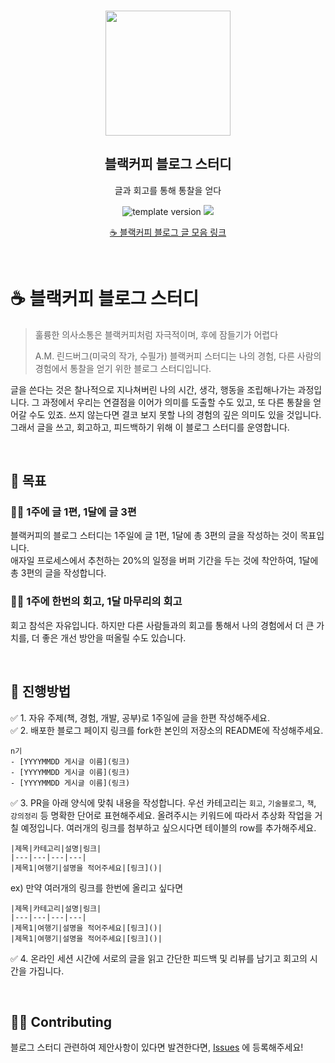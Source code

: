 <br/>
<p align="middle" >
  <img width="200px;" src="./src/images/coffee_emoji.png"/>
</p>
<h2 align="middle">블랙커피 블로그 스터디</h2>
<p align="middle">글과 회고를 통해 통찰을 얻다</p>
<p align="middle">
  <img src="https://img.shields.io/badge/version-1.0.0-blue?style=flat-square" alt="template version"/>
  <img src="https://img.shields.io/badge/language-md-md.svg?style=flat-square"/>
</p>

<p align="middle">
  <a href="https://blackcoffee.blog">☕ 블랙커피 블로그 글 모음 링크</a>
</p>

<br/>

# ☕ 블랙커피 블로그 스터디

> 훌륭한 의사소통은 블랙커피처럼 자극적이며, 후에 잠들기가 어렵다
>
> A.M. 린드버그(미국의 작가, 수필가)
블랙커피 스터디는 나의 경험, 다른 사람의 경험에서 통찰을 얻기 위한 블로그 스터디입니다.

글을 쓴다는 것은 찰나적으로 지나쳐버린 나의 시간, 생각, 행동을 조립해나가는 과정입니다. 그 과정에서 우리는 연결점을 이어가 의미를 도출할 수도 있고, 또 다른 통찰을 얻어갈 수도 있죠. 쓰지 않는다면 결코 보지 못할 나의 경험의 깊은 의미도 있을 것입니다. 그래서 글을 쓰고, 회고하고, 피드백하기 위해 이 블로그 스터디를 운영합니다.

<br/>

## 🏴 목표

### ☝🏼 1주에 글 1편, 1달에 글 3편

블랙커피의 블로그 스터디는 1주일에 글 1편, 1달에 총 3편의 글을 작성하는 것이 목표입니다. <br/>
애자일 프로세스에서 추천하는 20%의 일정을 버퍼 기간을 두는 것에 착안하여, 1달에 총 3편의 글을 작성합니다.

### ✌🏼 1주에 한번의 회고, 1달 마무리의 회고

회고 참석은 자유입니다. 하지만 다른 사람들과의 회고를 통해서 나의 경험에서 더 큰 가치를, 더 좋은 개선 방안을 떠올릴 수도 있습니다.

<br/>

## 🚀 진행방법

✅ 1. 자유 주제(책, 경험, 개발, 공부)로 1주일에 글을 한편 작성해주세요. <br/>
✅ 2. 배포한 블로그 페이지 링크를 fork한 본인의 저장소의 README에 작성해주세요. <br/>

```
n기
- [YYYYMMDD 게시글 이름](링크)
- [YYYYMMDD 게시글 이름](링크)
- [YYYYMMDD 게시글 이름](링크)
```

✅ 3. PR을 아래 양식에 맞춰 내용을 작성합니다.
우선 카테고리는 `회고`, `기술블로그`, `책`, `강의정리` 등 명확한 단어로 표현해주세요. 올려주시는 키워드에 따라서 추상화 작업을 거칠 예정입니다.
여러개의 링크를 첨부하고 싶으시다면 테이블의 row를 추가해주세요.

```
|제목|카테고리|설명|링크|
|---|---|---|---|
|제목1|여행기|설명을 적어주세요|[링크]()|
```

ex) 만약 여러개의 링크를 한번에 올리고 싶다면

```
|제목|카테고리|설명|링크|
|---|---|---|---|
|제목1|여행기|설명을 적어주세요|[링크]()|
|제목1|여행기|설명을 적어주세요|[링크]()|
```

✅ 4. 온라인 세션 시간에 서로의 글을 읽고 간단한 피드백 및 리뷰를 남기고 회고의 시간을 가집니다.

<br/>

## **👏🏼 Contributing**

블로그 스터디 관련하여 제안사항이 있다면 발견한다면, [Issues](https://github.com/next-step/blog/issues) 에 등록해주세요!

<br/>
